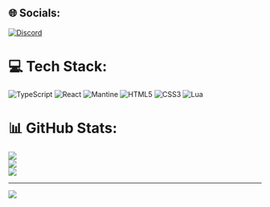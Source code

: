 
## 🌐 Socials:
[![Discord](https://img.shields.io/badge/Discord-%237289DA.svg?logo=discord&logoColor=white)](https://discord.gg/frp) 

# 💻 Tech Stack:
![TypeScript](https://img.shields.io/badge/typescript-%23007ACC.svg?style=for-the-badge&logo=typescript&logoColor=white) ![React](https://img.shields.io/badge/react-%2320232a.svg?style=for-the-badge&logo=react&logoColor=%2361DAFB) ![Mantine](https://img.shields.io/badge/Mantine-ffffff?style=for-the-badge&logo=Mantine&logoColor=339af0) ![HTML5](https://img.shields.io/badge/html5-%23E34F26.svg?style=for-the-badge&logo=html5&logoColor=white) ![CSS3](https://img.shields.io/badge/css3-%231572B6.svg?style=for-the-badge&logo=css3&logoColor=white) ![Lua](https://img.shields.io/badge/lua-%232C2D72.svg?style=for-the-badge&logo=lua&logoColor=white)
# 📊 GitHub Stats:
![](https://github-readme-stats.vercel.app/api?username=gregodeveloper&theme=material-palenight&hide_border=false&include_all_commits=false&count_private=false)<br/>
![](https://github-readme-streak-stats.herokuapp.com/?user=gregodeveloper&theme=material-palenight&hide_border=false)<br/>
![](https://github-readme-stats.vercel.app/api/top-langs/?username=gregodeveloper&theme=material-palenight&hide_border=false&include_all_commits=false&count_private=false&layout=compact)

---
[![](https://visitcount.itsvg.in/api?id=gregodeveloper&icon=0&color=6)](https://visitcount.itsvg.in)



